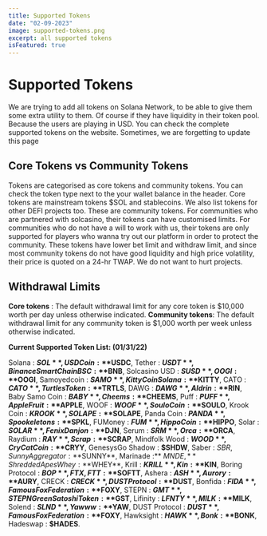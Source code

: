 ```yaml
---
title: Supported Tokens
date: "02-09-2023"
image: supported-tokens.png
excerpt: all supported tokens 
isFeatured: true
---
```


# Supported Tokens

We are trying to add all tokens on Solana Network, to be able to give them some extra utility to them. Of course if they have liquidity in their token pool. Because the users are playing in USD.
You can check the complete supported tokens on the website. Sometimes, we are forgetting to update this page

## Core Tokens vs Community Tokens

Tokens are categorised as core tokens and community tokens. You can check the token type next to the your wallet balance in the header. Core tokens are mainstream tokens $SOL and stablecoins.
We also list tokens for other DEFI projects too. These are community tokens.
For communities who are partnered with solcasino, their tokens can have customised limits. For communities who do not have a will to work with us, their tokens are only supported for players who wanna try out our platform in order to protect the community. These tokens have lower bet limit and withdraw limit, and since most community tokens do not have good liquidity and high price volatility, their price is quoted on a 24-hr TWAP. We do not want to hurt projects.

## Withdrawal Limits

**Core tokens** : The default withdrawal limit for any core token is $10,000 worth per day unless otherwise indicated.
**Community tokens**: The default withdrawal limit for any community token is $1,000 worth per week unless otherwise indicated.

**Current Supported Token List: (01/31/22)**

Solana : **$SOL**, USD Coin : **$USDC**, Tether : **$USDT**, Binance Smart Chain BSC : **$BNB**, Solcasino USD : **$SUSD**, OOGI : **$OOGI**, Samoyedcoin : **$SAMO**, Kitty Coin Solana : **$KITTY**, CATO : **$CATO**, Turtles Token : **$TRTLS**, DAWG : **$DAWG**, Aldrin : **$RIN**, Baby Samo Coin : **$BABY**, Cheems : **$CHEEMS**, Puff : **$PUFF**, Apple Fruit : **$APPLE**, WOOF : **$WOOF**, SouloCoin : **$SOULO**, Krook Coin : **$KROOK**, SOLAPE : **$SOLAPE**, Panda Coin : **$PANDA**, Spookeletons : **$SPKL**, FUMoney : **$FUM**, Hippo Coin : **$HIPPO**, Solar : **$SOLAR**, Fenix Danjon : **$DJN**, Serum : **$SRM**, Orca : **$ORCA**, Raydium : **$RAY**, Scrap : **$SCRAP**, Mindfolk Wood : **$WOOD**, Cry Cat Coin : **$CRYY**, GenesysGo Shadow : **$SHDW**, Saber : $SBR, Sunny Aggregator : **$SUNNY**, Marinade :** $MNDE,** Shredded Apes Whey : **$WHEY**, Krill : **$KRILL**, Kin : **$KIN**, Boring Protocol : **$BOP**, FTX, FTT : **$SOFTT**, Ashera : **$ASH**, Aurory : **$AURY**, CRECK : **$CRECK**, DUST Protocol : **$DUST**, Bonfida : **$FIDA**, Famous Fox Federation : **$FOXY**, STEPN : **$GMT**, STEPN Green Satoshi Token : **$GST**, Lifinity : **$LFNTY**, MILK : **$MILK**, Solend : **$SLND**, Yawww : **$YAW**, DUST Protocol : **$DUST**, Famous Fox Federation : **$FOXY**, Hawksight : **$HAWK**, Bonk : **$BONK**, Hadeswap : **$HADES**.